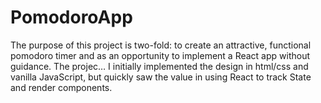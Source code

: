 # PomodoroApp
The purpose of this project is two-fold: to create an attractive, functional pomodoro timer and as an opportunity to implement a React app without guidance. The projec… I initially implemented the design in html/css and vanilla JavaScript, but quickly saw the value in using React to track State and render components.
